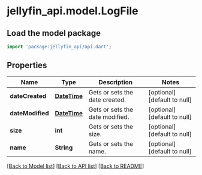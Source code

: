 # jellyfin_api.model.LogFile

## Load the model package
```dart
import 'package:jellyfin_api/api.dart';
```

## Properties
Name | Type | Description | Notes
------------ | ------------- | ------------- | -------------
**dateCreated** | [**DateTime**](DateTime.md) | Gets or sets the date created. | [optional] [default to null]
**dateModified** | [**DateTime**](DateTime.md) | Gets or sets the date modified. | [optional] [default to null]
**size** | **int** | Gets or sets the size. | [optional] [default to null]
**name** | **String** | Gets or sets the name. | [optional] [default to null]

[[Back to Model list]](../README.md#documentation-for-models) [[Back to API list]](../README.md#documentation-for-api-endpoints) [[Back to README]](../README.md)


